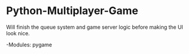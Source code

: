 # Python-Multiplayer-Game

Will finish the queue system and game server logic before making the UI look nice.

-Modules:
pygame